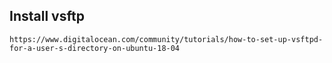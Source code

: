 ## Install vsftp
```
https://www.digitalocean.com/community/tutorials/how-to-set-up-vsftpd-for-a-user-s-directory-on-ubuntu-18-04
```
